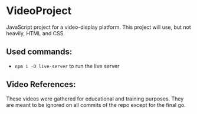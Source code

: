 # VideoProject
JavaScript project for a video-display platform. This project will use, but not heavily, HTML and CSS.

## Used commands: 
- `npm i -D live-server` to run the live server

## Video References: 
These videos were gathered for educational and training purposes. They are meant to be ignored on all commits of the repo except for the final go. 
